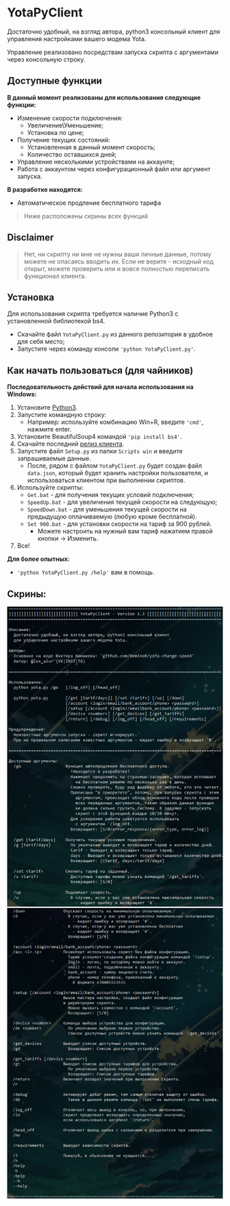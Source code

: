 # YotaPyClient

Достаточно удобный, на взгляд автора, python3 консольный клиент для управления настройками вашего модема Yota.

Управление реализовано посредствам запуска скрипта с аргументами через консольную строку.

## Доступные функции

**В данный момент реализованы для использования следующие функции:**

- Изменение скорости подключения:
    - Увеличение\Уменьшение;
    - Установка по цене;
- Получение текущих состояний:
    - Установленная в данный момент скорость;
    - Количество оставшихся дней;
- Управление несколькими устройствами на аккаунте;
- Работа с аккаунтом через конфигурационный файл или аргумент запуска.

**В разработке находятся:**

- Автоматическое продление бесплатного тарифа

> Ниже расположены скрины всех функций

## Disclaimer

> Нет, ни скрипту ни мне не нужны ваши личные данные, потому можете не опасаясь вводить их. Если не верите - исходный код открыт, можете проверить или и вовсе полностью переписать функционал клиента.

## Установка

Для использования скрипта требуется наличие Python3 с установленной библиотекой bs4.

- Cкачайте файл `YotaPyClient.py` из данного репозитория в удобное для себя место;
- Запустите через команду консоли `'python YotaPyClient.py'`.

## Как начать пользоваться (для чайников)

**Последовательность действий для начала использования на Windows:**

1. Установите [Python3](https://www.python.org/ftp/python/3.8.3/python-3.8.3-amd64-webinstall.exe).
2. Запустите командную строку:
    - Например: используйте комбинацию Win+R, введите `'cmd'`, нажмите enter.
3. Установите BeautifulSoup4 командой `'pip install bs4'`.
4. Скачайте последний [релиз клиента](https://github.com/Lex-alur/YotaPyClient/releases/download/1.3/YotaPyClient_ver1.3.zip).
5. Запустите файл `Setup.py` из папки `Scripts win` и введите запрашиваемые данные.
    - После, рядом с файлом `YotaPyClient.py` будет создан файл `data.json`, который будет хранить настройки пользователя, и использоваться клиентом при выполнении скриптов.
6. Используйте скрипты:
    - `Get.bat` - для получения текущих условий подключения;
    - `SpeedUp.bat` - для увеличения текущей скорости на следующую;
    - `SpeedDown.bat` - для уменьшения текущей скорости на предыдущую оплачиваемую (любую кроме бесплатной).
    - `Set 900.bat` - для установки скорости на тариф за 900 рублей.
        - Можете настроить на нужный вам тариф нажатием правой кнопки → Изменить.
7. Все!

**Для более опытных:**

- `'python YotaPyClient.py /help'` вам в помощь.

## Скрины:

![](https://github.com/Lex-alur/YotaPyClient/blob/master/Screenshots/1.png "Первая часть хелпа")
![](https://github.com/Lex-alur/YotaPyClient/blob/master/Screenshots/2.png "Вторая часть хэлпа")
